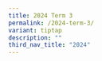 ```yaml
---
title: 2024 Term 3
permalink: /2024-term-3/
variant: tiptap
description: ""
third_nav_title: "2024"
---
```

